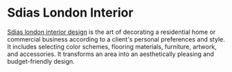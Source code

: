 # Sdias London Interior
[Sdias london interior design](https://sdiaslondon.com/) is the art of decorating a residential home or commercial business according to a client's personal preferences and style. It includes selecting color schemes, flooring materials, furniture, artwork, and accessories. It transforms an area into an aesthetically pleasing and budget-friendly design.
